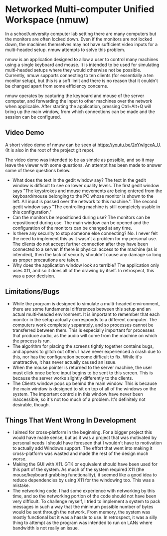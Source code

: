 Networked Multi-computer Unified Workspace (nmuw)
=================================================

In a school/university computer lab setting there are many computers but the
monitors are often locked down. Even if the monitors are not locked down, the
machines themselves may not have sufficient video inputs for a multi-headed
setup. nmuw attempts to solve this problem.

nmuw is an application designed to allow a user to control many machines using
a single keyboard and mouse. It is intended to be used for simulating
multi-headed setups where they would otherwise not be possible. Currently,
nmuw supports connecting to ten clients (for essentially a ten monitor setup),
but this is a soft limit and there is no reason that it couldn't be changed
apart from some efficiency concerns.

nmuw operates by capturing the keyboard and mouse of the server computer, and
forwarding the input to other machines over the network when applicable. After
starting the application, pressing Ctrl+Alt+Q will bring up the main window,
from which connections can be made and the session can be configured.


## Video Demo

A short video demo of nmuw can be seen at https://youtu.be/2oYwIgcxA_U.
(It is also in the root of the project git repo).

The video demo was intended to be as simple as possible, and so it may leave
the viewer with some questions. An attempt has been made to answer some of
these questions below.

* What does the text in the gedit window say?
   The text in the gedit window is difficult to see on lower quality levels.
The first gedit window says "The keystrokes and mouse movements are being
entered from the keyboard/mouse belonging to the PC whose monitor is shown to
the left.
   All input is passed over the network to this machine.".
   The second gedit window says "The controlling machine is still completely
usable in this configuration."
* Can the monitors be repositioned during use?
   The monitors can be repositioned during use. The main window can be opened
and the configuration of the monitors can be changed at any time.
* Is there any security to stop someone else connecting?
   No. I never felt the need to implement this as it wasn't a problem for my
personal use. The clients do not accept further connection after they have
been connected to a server. If there is physical access to the machine (as is
intended), then the lack of security shouldn't cause any damage so long as
proper precautions are taken.
* Why does the application window look so terrible?
   The application only uses X11, and so it does all of the drawing by itself.
In retrospect, this was a poor decision.


## Limitations/Bugs

* While the program is designed to simulate a multi-headed environment, there
  are some fundamental differences between this setup and an actual
multi-headed environment.
   It is important to remember that each monitor in the setup actually
corresponds to a different computer. The computers work completely separately,
and so processes cannot be transferred between them. This is especially
important for processes that produce audio, as the audio will come from the
machine on which the process is run.
* The algorithm for placing the screens tightly together contains bugs, and
  appears to glitch out often. I have never experienced a crash due to this,
nor has the configuration become difficult to fix. While it's unattractive, it
has never actually caused an issue.
* When the mouse pointer is returned to the server machine, the user must
  click once before input begins to be sent to this screen. This is because
the server works slightly differently to the clients.
* The Clients window pops up behind the main window. This is because the main
  window is designed to sit on top of all of the windows on the system. The
important controls in this window have never been inaccessible, so it's not
too much of a problem. It's definitely not desirable, though.


## Things That Went Wrong In Development

* I aimed for cross-platform in the beginning. For a bigger project this would
  have made sense, but as it was a project that was motivated by personal
needs I should have foreseen that I wouldn't have to motivation to actually
add Windows support. The effort that went into making it cross-platform was
wasted and made the rest of the design much worse.
* Making the GUI with X11. GTK or equivalent should have been used for this
  part of the system. As much of the system required X11 (the mouse/keyboard
grabbing functionality), it seemed like a good idea to reduce dependencies by
using X11 for the windowing too. This was a mistake.
* The networking code. I had some experience with networking by this time, and
  so the networking portion of the code should not have been very difficult.
To challenge myself, I tried to implement a system to pack messages in such a
way that the minimum possible number of bytes would be sent through the
network. From memory, the system was mostly functional but it was a hassle to
use. In retrospect, it was a silly thing to attempt as the program was
intended to run on LANs where bandwidth is not really an issue.



